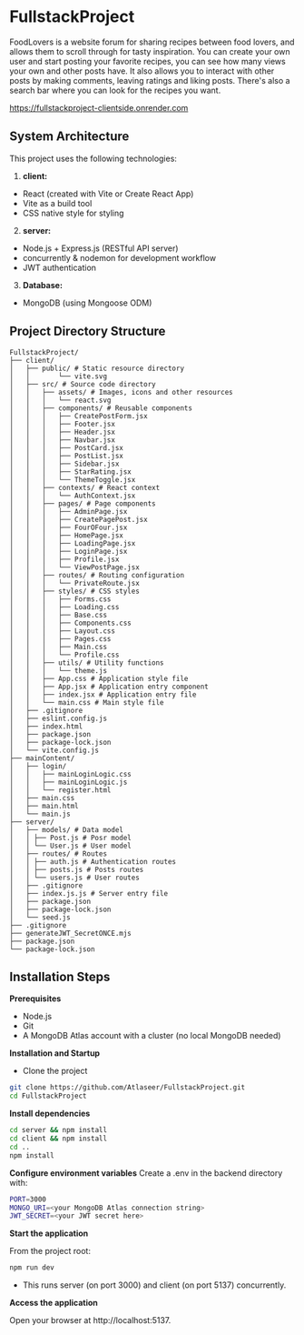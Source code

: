 # FullstackProject

FoodLovers is a website forum for sharing recipes between food lovers, and allows them to scroll through for tasty inspiration. 
You can create your own user and start posting your favorite recipes, you can see how many views your own and other posts have. It also allows you to interact with other posts by making comments, leaving ratings and liking posts.
There's also a search bar where you can look for the recipes you want.

https://fullstackproject-clientside.onrender.com 

## System Architecture
This project uses the following technologies:

1. **client:**
- React (created with Vite or Create React App)
- Vite as a build tool
- CSS native style for styling

2. **server:**
- Node.js + Express.js (RESTful API server)
- concurrently & nodemon for development workflow
- JWT authentication

3. **Database:**
- MongoDB (using Mongoose ODM)

## Project Directory Structure
```
FullstackProject/
├──	client/
│	├── public/ # Static resource directory
│	│		└── vite.svg
│	├── src/ # Source code directory
│	│ 	├── assets/ # Images, icons and other resources
│	│ 	│ 	└── react.svg
│	│ 	├── components/ # Reusable components
│	│ 	│ 	├── CreatePostForm.jsx
│	│ 	│ 	├── Footer.jsx
│	│ 	│ 	├── Header.jsx
│	│ 	│ 	├── Navbar.jsx
│	│ 	│ 	├── PostCard.jsx
│	│ 	│ 	├── PostList.jsx
│	│ 	│ 	├── Sidebar.jsx
│	│ 	│ 	├── StarRating.jsx
│	│ 	│ 	└── ThemeToggle.jsx
│	│ 	├── contexts/ # React context
│	│ 	│ 	└── AuthContext.jsx
│	│ 	├── pages/ # Page components
│	│ 	│ 	├── AdminPage.jsx
│	│ 	│ 	├── CreatePagePost.jsx
│	│ 	│ 	├── FourOFour.jsx
│	│ 	│ 	├── HomePage.jsx
│	│ 	│ 	├── LoadingPage.jsx
│	│ 	│ 	├── LoginPage.jsx
│	│ 	│ 	├── Profile.jsx
│	│ 	│ 	└── ViewPostPage.jsx
│	│ 	├── routes/ # Routing configuration
│	│ 	│ 	└── PrivateRoute.jsx
│	│ 	├── styles/ # CSS styles
│	│ 	│ 	├── Forms.css
│	│ 	│ 	├── Loading.css
│	│ 	│ 	├── Base.css
│	│ 	│ 	├── Components.css
│	│ 	│ 	├── Layout.css
│	│ 	│ 	├── Pages.css
│	│ 	│ 	├── Main.css
│	│ 	│ 	└── Profile.css
│	│ 	├── utils/ # Utility functions
│	│ 	│ 	└── theme.js
│	│ 	├── App.css # Application style file
│	│ 	├── App.jsx # Application entry component
│	│ 	├── index.jsx # Application entry file
│	│ 	└── main.css # Main style file
│	├── .gitignore
│	├── eslint.config.js
│	├── index.html
│	├── package.json
│	├── package-lock.json
│	└── vite.config.js
├── mainContent/
│	├── login/
│	│ 	├── mainLoginLogic.css
│	│ 	├── mainLoginLogic.js
│	│ 	└── register.html
│	├── main.css
│	├── main.html
│	└── main.js
├──	server/
│	├── models/ # Data model
│	│ ├── Post.js # Posr model	
│	│ └── User.js # User model
│	├── routes/ # Routes
│	│ ├── auth.js # Authentication routes
│	│ ├── posts.js # Posts routes
│	│ └── users.js # User routes
│	├── .gitignore
│	├── index.js.js # Server entry file
│	├── package.json
│	├── package-lock.json
│	└── seed.js
├── .gitignore
├── generateJWT_SecretONCE.mjs
├── package.json
└── package-lock.json
```

## Installation Steps
**Prerequisites**
- Node.js
- Git
- A MongoDB Atlas account with a cluster (no local MongoDB needed)

**Installation and Startup**
- Clone the project
```bash
git clone https://github.com/Atlaseer/FullstackProject.git
cd FullstackProject
```

**Install dependencies**
```bash
cd server && npm install
cd client && npm install
cd ..
npm install
```

**Configure environment variables**
Create a .env in the backend directory with:
```bash
PORT=3000
MONGO_URI=<your MongoDB Atlas connection string>
JWT_SECRET=<your JWT secret here>
```
**Start the application**

From the project root:
```bash
npm run dev
```
- This runs server (on port 3000) and client (on port 5137) concurrently.

**Access the application**

Open your browser at http://localhost:5137.
